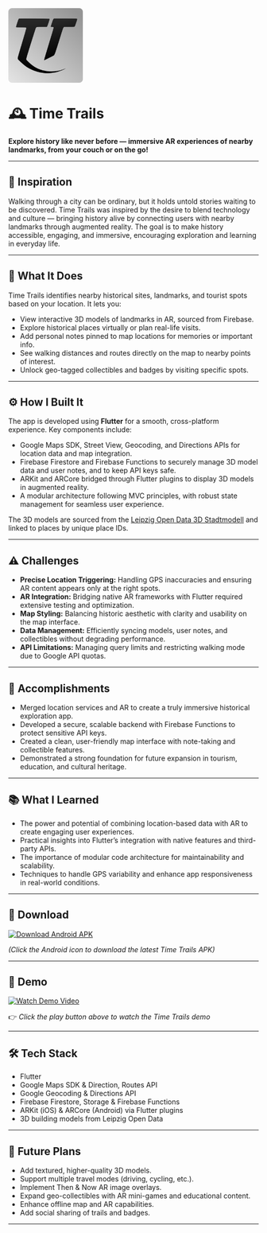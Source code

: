 <img src="https://github.com/Arjun-5/TimeTrails/blob/main/assets/icon/TTLogo.png" alt="Logo" width="150"/>

# 🕰️ Time Trails

**Explore history like never before — immersive AR experiences of nearby landmarks, from your couch or on the go!**

---

## 🚀 Inspiration

Walking through a city can be ordinary, but it holds untold stories waiting to be discovered. Time Trails was inspired by the desire to blend technology and culture — bringing history alive by connecting users with nearby landmarks through augmented reality. The goal is to make history accessible, engaging, and immersive, encouraging exploration and learning in everyday life.

---

## 🎯 What It Does

Time Trails identifies nearby historical sites, landmarks, and tourist spots based on your location. It lets you:

- View interactive 3D models of landmarks in AR, sourced from Firebase.  
- Explore historical places virtually or plan real-life visits.  
- Add personal notes pinned to map locations for memories or important info.  
- See walking distances and routes directly on the map to nearby points of interest.  
- Unlock geo-tagged collectibles and badges by visiting specific spots.

---

## ⚙️ How I Built It

The app is developed using **Flutter** for a smooth, cross-platform experience. Key components include:

- Google Maps SDK, Street View, Geocoding, and Directions APIs for location data and map integration.  
- Firebase Firestore and Firebase Functions to securely manage 3D model data and user notes, and to keep API keys safe.  
- ARKit and ARCore bridged through Flutter plugins to display 3D models in augmented reality.  
- A modular architecture following MVC principles, with robust state management for seamless user experience.

The 3D models are sourced from the [Leipzig Open Data 3D Stadtmodell](https://opendata.leipzig.de/dataset/3d-stadtmodell) and linked to places by unique place IDs.

---

## ⚠️ Challenges

- **Precise Location Triggering:** Handling GPS inaccuracies and ensuring AR content appears only at the right spots.  
- **AR Integration:** Bridging native AR frameworks with Flutter required extensive testing and optimization.  
- **Map Styling:** Balancing historic aesthetic with clarity and usability on the map interface.  
- **Data Management:** Efficiently syncing models, user notes, and collectibles without degrading performance.  
- **API Limitations:** Managing query limits and restricting walking mode due to Google API quotas.

---

## 🎉 Accomplishments

- Merged location services and AR to create a truly immersive historical exploration app.  
- Developed a secure, scalable backend with Firebase Functions to protect sensitive API keys.  
- Created a clean, user-friendly map interface with note-taking and collectible features.  
- Demonstrated a strong foundation for future expansion in tourism, education, and cultural heritage.

---

## 📚 What I Learned

- The power and potential of combining location-based data with AR to create engaging user experiences.  
- Practical insights into Flutter’s integration with native features and third-party APIs.  
- The importance of modular code architecture for maintainability and scalability.  
- Techniques to handle GPS variability and enhance app responsiveness in real-world conditions.

---

## 📱 Download

<a href="https://www.dl.dropboxusercontent.com/scl/fi/7rzms0ldbgfx4ecplqu91/Time-Trails.apk?rlkey=70htsfxx4drobb3ftljt08o9f&st=763d14st&dl=0">
  <img src="https://upload.wikimedia.org/wikipedia/commons/d/d7/Android_robot.svg" alt="Download Android APK" width="80" />
</a>

*(Click the Android icon to download the latest Time Trails APK)*

---

## 🎥 Demo

<a href="https://www.dl.dropboxusercontent.com/scl/fi/znsfx33icpr4fi7i52ckh/Demo.mp4?rlkey=up6soqip2qq4a0tbr67ml3wqy&e=1&st=4n9h75jk&dl=0" target="_blank">
  <img src="https://upload.wikimedia.org/wikipedia/commons/b/b8/YouTube_play_button_icon_%282013%E2%80%932017%29.svg" width="80" alt="Watch Demo Video"/>
</a>

👉 *Click the play button above to watch the Time Trails demo*

---

## 🛠️ Tech Stack

- Flutter  
- Google Maps SDK & Direction, Routes API  
- Google Geocoding & Directions API  
- Firebase Firestore, Storage & Firebase Functions  
- ARKit (iOS) & ARCore (Android) via Flutter plugins  
- 3D building models from Leipzig Open Data

---

## 🧩 Future Plans

- Add textured, higher-quality 3D models.  
- Support multiple travel modes (driving, cycling, etc.).  
- Implement Then & Now AR image overlays.  
- Expand geo-collectibles with AR mini-games and educational content.  
- Enhance offline map and AR capabilities.  
- Add social sharing of trails and badges.

---
